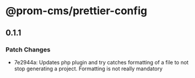 # @prom-cms/prettier-config

## 0.1.1

### Patch Changes

- 7e2944a: Updates php plugin and try catches formatting of a file to not stop generating a project. Formatting is not really mandatory
